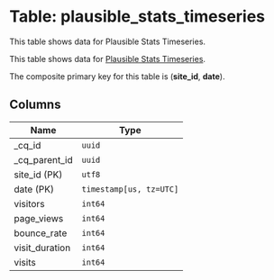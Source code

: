 # Table: plausible_stats_timeseries

This table shows data for Plausible Stats Timeseries.

This table shows data for [Plausible Stats Timeseries](https://plausible.io/docs/stats-api#get-apiv1statstimeseries).

The composite primary key for this table is (**site_id**, **date**).

## Columns

| Name          | Type          |
| ------------- | ------------- |
|_cq_id|`uuid`|
|_cq_parent_id|`uuid`|
|site_id (PK)|`utf8`|
|date (PK)|`timestamp[us, tz=UTC]`|
|visitors|`int64`|
|page_views|`int64`|
|bounce_rate|`int64`|
|visit_duration|`int64`|
|visits|`int64`|